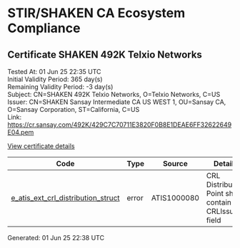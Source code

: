 # STIR/SHAKEN CA Ecosystem Compliance

## Certificate SHAKEN 492K Telxio Networks

Tested At: 01 Jun 25 22:35 UTC\
Initial Validity Period: 365 day(s)\
Remaining Validity Period: -3 day(s)\
Subject: CN=SHAKEN 492K Telxio Networks, O=Telxio Networks, C=US\
Issuer: CN=SHAKEN Sansay Intermediate CA US WEST 1, OU=Sansay CA, O=Sansay Corporation, ST=California, C=US\
Link: https://cr.sansay.com/492K/429C7C70711E3820F0B8E1DEAE6FF32622649E04.pem

[View certificate details](https://x509.io/?cert=MIICsjCCAlegAwIBAgIUQpx8cHEeOCDwuOHerm%2FzJiJkngQwCgYIKoZIzj0EAwIwgYUxCzAJBgNVBAYTAlVTMRMwEQYDVQQIDApDYWxpZm9ybmlhMRswGQYDVQQKDBJTYW5zYXkgQ29ycG9yYXRpb24xEjAQBgNVBAsMCVNhbnNheSBDQTEwMC4GA1UEAwwnU0hBS0VOIFNhbnNheSBJbnRlcm1lZGlhdGUgQ0EgVVMgV0VTVCAxMB4XDTI0MDUyOTA2MzU1NFoXDTI1MDUyOTA2MzU1NFowTTELMAkGA1UEBhMCVVMxGDAWBgNVBAoMD1RlbHhpbyBOZXR3b3JrczEkMCIGA1UEAwwbU0hBS0VOIDQ5MksgVGVseGlvIE5ldHdvcmtzMFkwEwYHKoZIzj0CAQYIKoZIzj0DAQcDQgAEIXbZh%2FdgFBpgxPIWcxQzGhinJE6srvZsN3pPnv4HA2TiNp2klT9ghjON%2FZS0hF8yCiaqupoJcVDFJxTAsneBuKOB2zCB2DAWBggrBgEFBQcBGgQKMAigBhYENDkySzAXBgNVHSAEEDAOMAwGCmCGSAGG%2FwkBAQQwHQYDVR0OBBYEFK7GzAj3rc6wz%2FFBNKTz76bcZh49MB8GA1UdIwQYMBaAFKzTk%2FVDQ8wKvkVYFxN9knzcwwFGMEcGA1UdHwRAMD4wPKA6oDiGNmh0dHBzOi8vYXV0aGVudGljYXRlLWFwaS5pY29uZWN0aXYuY29tL2Rvd25sb2FkL3YxL2NybDAMBgNVHRMBAf8EAjAAMA4GA1UdDwEB%2FwQEAwIHgDAKBggqhkjOPQQDAgNJADBGAiEAorWANNErJwNh1KLmIifAcLcAEOidqK9MK8Ir4zNwEmkCIQCx171lrbw3ASzo88Y2NZewHMiQsTdjmp%2BprmGwqSsctg%3D%3D)

| Code | Type | Source | Details |
|------|------|--------|---------|
| [e_atis_ext_crl_distribution_struct](../../ISSUES/e_atis_ext_crl_distribution_struct/README.md) | error | ATIS1000080 | CRL Distribution Point shall contain a CRLIssuer field |


Generated: 01 Jun 25 22:38 UTC